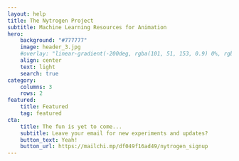 ```yaml
---
layout: help
title: The Nytrogen Project
subtitle: Machine Learning Resources for Animation
hero:
    background: "#777777"
    image: header_3.jpg
    #overlay: "linear-gradient(-200deg, rgba(101, 51, 153, 0.9) 0%, rgba(90, 51, 153, 0.9) 10%, rgba(71, 51, 153, 0.9) 10%)"
    align: center
    text: light
    search: true
category:
    columns: 3
    rows: 2
featured:
    title: Featured
    tag: featured
cta:
    title: The fun is yet to come...
    subtitle: Leave your email for new experiments and updates?
    button_text: Yeah!   
    button_url: https://mailchi.mp/df049f16ad49/nytrogen_signup
---
```

